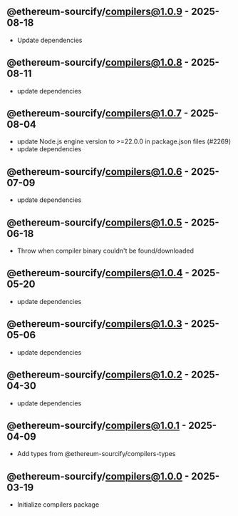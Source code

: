 

## @ethereum-sourcify/compilers@1.0.9 - 2025-08-18

- Update dependencies

## @ethereum-sourcify/compilers@1.0.8 - 2025-08-11

- update dependencies

## @ethereum-sourcify/compilers@1.0.7 - 2025-08-04

- update Node.js engine version to >=22.0.0 in package.json files (#2269)
- update dependencies

## @ethereum-sourcify/compilers@1.0.6 - 2025-07-09

- update dependencies

## @ethereum-sourcify/compilers@1.0.5 - 2025-06-18

- Throw when compiler binary couldn't be found/downloaded

## @ethereum-sourcify/compilers@1.0.4 - 2025-05-20

- update dependencies

## @ethereum-sourcify/compilers@1.0.3 - 2025-05-06

- update dependencies

## @ethereum-sourcify/compilers@1.0.2 - 2025-04-30

- update dependencies

## @ethereum-sourcify/compilers@1.0.1 - 2025-04-09

- Add types from @ethereum-sourcify/compilers-types

## @ethereum-sourcify/compilers@1.0.0 - 2025-03-19

- Initialize compilers package
